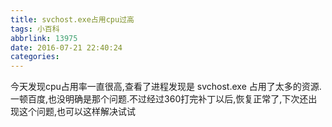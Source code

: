 ```yaml
---
title: svchost.exe占用cpu过高
tags: 小百科
abbrlink: 13975
date: 2016-07-21 22:40:24
categories:
---
```


今天发现cpu占用率一直很高,查看了进程发现是 svchost.exe 占用了太多的资源.
一顿百度,也没明确是那个问题.不过经过360打完补丁以后,恢复正常了,下次还出现这个问题,也可以这样解决试试